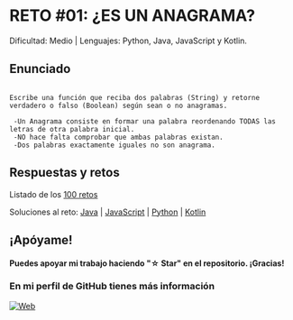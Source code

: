 
# RETO #01: ¿ES UN ANAGRAMA?
Dificultad: Medio | Lenguajes: Python, Java, JavaScript y Kotlin.

## Enunciado

```

Escribe una función que reciba dos palabras (String) y retorne verdadero o falso (Boolean) según sean o no anagramas.

 -Un Anagrama consiste en formar una palabra reordenando TODAS las letras de otra palabra inicial.
 -NO hace falta comprobar que ambas palabras existan.
 -Dos palabras exactamente iguales no son anagrama.

```

## Respuestas y retos
Listado de los [100 retos](/README.md)

Soluciones al reto: 
[Java](/RETOS/Reto01/Reto01.java) | 
[JavaScript](/RETOS/Reto01/Reto01.js) | 
[Python](/RETOS/Reto01/Reto01.py) |
[Kotlin](/RETOS/Reto01/Reto01.kt)

## ¡Apóyame! 
#### Puedes apoyar mi trabajo haciendo "☆ Star" en el repositorio. ¡Gracias!

### En mi perfil de GitHub tienes más información

[![Web](https://img.shields.io/badge/GitHub-breativo-14a1f0?style=for-the-badge&logo=github&logoColor=white&labelColor=101010)](https://github.com/breativo)